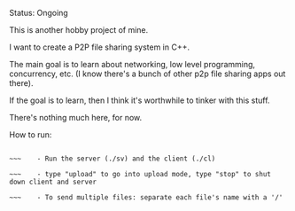 Status: Ongoing

This is another hobby project of mine. 

I want to create a P2P file sharing system in C++. 

The main goal is to learn about networking, low level programming, concurrency, etc. (I know there's a bunch of other p2p file sharing apps out there). 

If the goal is to learn, then I think it's worthwhile to tinker with this stuff. 

There's nothing much here, for now.

How to run:
~~~    - Type 'make' to compile code 

~~~    - Run the server (./sv) and the client (./cl) 

~~~    - type "upload" to go into upload mode, type "stop" to shut down client and server 

~~~    - To send multiple files: separate each file's name with a '/'

